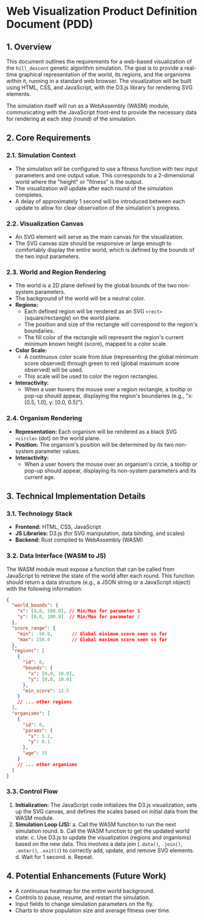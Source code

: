 # Web Visualization Product Definition Document (PDD)

## 1. Overview

This document outlines the requirements for a web-based visualization of the `hill_descent` genetic algorithm simulation. The goal is to provide a real-time graphical representation of the world, its regions, and the organisms within it, running in a standard web browser. The visualization will be built using HTML, CSS, and JavaScript, with the D3.js library for rendering SVG elements.

The simulation itself will run as a WebAssembly (WASM) module, communicating with the JavaScript front-end to provide the necessary data for rendering at each step (round) of the simulation.

## 2. Core Requirements

### 2.1. Simulation Context

*   The simulation will be configured to use a fitness function with two input parameters and one output value. This corresponds to a 2-dimensional world where the "height" or "fitness" is the output.
*   The visualization will update after each round of the simulation completes.
*   A delay of approximately 1 second will be introduced between each update to allow for clear observation of the simulation's progress.

### 2.2. Visualization Canvas

*   An SVG element will serve as the main canvas for the visualization.
*   The SVG canvas size should be responsive or large enough to comfortably display the entire world, which is defined by the bounds of the two input parameters.

### 2.3. World and Region Rendering

*   The world is a 2D plane defined by the global bounds of the two non-system parameters.
*   The background of the world will be a neutral color.
*   **Regions:**
    *   Each defined region will be rendered as an SVG `<rect>` (square/rectangle) on the world plane.
    *   The position and size of the rectangle will correspond to the region's boundaries.
    *   The fill color of the rectangle will represent the region's current minimum known height (score), mapped to a color scale.
*   **Color Scale:**
    *   A continuous color scale from blue (representing the global minimum score observed) through green to red (global maximum score observed) will be used.
    *   This scale will be used to color the region rectangles.
*   **Interactivity:**
    *   When a user hovers the mouse over a region rectangle, a tooltip or pop-up should appear, displaying the region's boundaries (e.g., "x: [0.5, 1.0], y: [0.0, 0.5]").

### 2.4. Organism Rendering

*   **Representation:** Each organism will be rendered as a black SVG `<circle>` (dot) on the world plane.
*   **Position:** The organism's position will be determined by its two non-system parameter values.
*   **Interactivity:**
    *   When a user hovers the mouse over an organism's circle, a tooltip or pop-up should appear, displaying its non-system parameters and its current age.

## 3. Technical Implementation Details

### 3.1. Technology Stack

*   **Frontend:** HTML, CSS, JavaScript
*   **JS Libraries:** D3.js (for SVG manipulation, data binding, and scales)
*   **Backend:** Rust compiled to WebAssembly (WASM)

### 3.2. Data Interface (WASM to JS)

The WASM module must expose a function that can be called from JavaScript to retrieve the state of the world after each round. This function should return a data structure (e.g., a JSON string or a JavaScript object) with the following information:

```json
{
  "world_bounds": {
    "x": [0.0, 100.0], // Min/Max for parameter 1
    "y": [0.0, 100.0]  // Min/Max for parameter 2
  },
  "score_range": {
    "min": -50.0,       // Global minimum score seen so far
    "max": 150.0        // Global maximum score seen so far
  },
  "regions": [
    {
      "id": 0,
      "bounds": {
        "x": [0.0, 10.0],
        "y": [0.0, 10.0]
      },
      "min_score": 12.5
    }
    // ... other regions
  ],
  "organisms": [
    {
      "id": 0,
      "params": {
        "x": 5.2,
        "y": 8.1
      },
      "age": 15
    }
    // ... other organisms
  ]
}
```

### 3.3. Control Flow

1.  **Initialization:** The JavaScript code initializes the D3.js visualization, sets up the SVG canvas, and defines the scales based on initial data from the WASM module.
2.  **Simulation Loop (JS):**
    a. Call the WASM function to run the next simulation round.
    b. Call the WASM function to get the updated world state.
    c. Use D3.js to update the visualization (regions and organisms) based on the new data. This involves a data join (`.data()`, `.join()`, `.enter()`, `.exit()`) to correctly add, update, and remove SVG elements.
    d. Wait for 1 second.
    e. Repeat.

## 4. Potential Enhancements (Future Work)

*   A continuous heatmap for the entire world background.
*   Controls to pause, resume, and restart the simulation.
*   Input fields to change simulation parameters on the fly.
*   Charts to show population size and average fitness over time.
